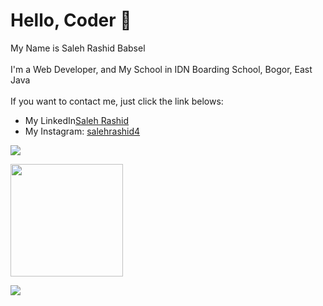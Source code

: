 
<head>
    <h1>Hello, Coder 👋</h1>
    <p align="left">
        My Name is Saleh Rashid Babsel<br>
        <br>
        I'm a Web Developer, and My School in IDN Boarding School, Bogor, East Java<br>
        <br>
        If you want to contact me, just click the link belows:<br>
        <ul>
            <li>My LinkedIn<a href="https://www.linkedin.com/in/saleh-rashid-24541521a/">Saleh Rashid</a></li>
            <li>My Instagram: <a href="https://www.instagram.com/salehrashid4/">salehrashid4</a></li>
        </ul>
    </p>
</head>
<body>
    <p align="left">
        <a href="https://github.com/salehrashid">
            <img src="[![GitHub Streak](https://github-readme-streak-stats.herokuapp.com?user=salehrashid&date_format=M%20j%5B%2C%20Y%5D)](https://git.io/streak-stats)">
        </a>
    </p>
    <p>
        <a href="https://github.com/salehrashid">
            <img height="180em" src="https://github-readme-stats.vercel.app/api?username=SyauqiAlifI&show_icons=true&theme=highcontrast">
            <!--
            <img height="180em" src="https://github-readme-stats.vercel.app/api/top-langs/?username=SyauqiAlifI&layout=compact&langs_count=8&theme=highcontrast&custom_title=My Programming Language">
            -->
        </a>
    </p>
    <p>
        <a href="https://github.com/SyauqiAlifI">
            <img src="https://activity-graph.herokuapp.com/graph?username=SyauqiAlifI&theme=github">
        </a>
    </p>    
</body>
